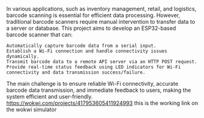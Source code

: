 In various applications, such as inventory management, retail, and logistics, barcode scanning is essential for efficient data processing. However, traditional barcode scanners require manual intervention to transfer data to a server or database. This project aims to develop an ESP32-based barcode scanner that can:

    Automatically capture barcode data from a serial input.
    Establish a Wi-Fi connection and handle connectivity issues dynamically.
    Transmit barcode data to a remote API server via an HTTP POST request.
    Provide real-time status feedback using LED indicators for Wi-Fi connectivity and data transmission success/failure.

The main challenge is to ensure reliable Wi-Fi connectivity, accurate barcode data transmission, and immediate feedback to users, making the system efficient and user-friendly. 
https://wokwi.com/projects/417953605411924993 this is the working link on the wokwi simulator
